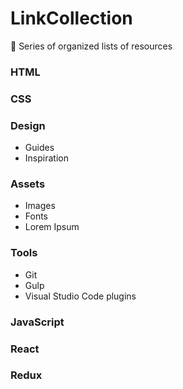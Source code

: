 # LinkCollection
🔗 Series of organized lists of resources

### HTML

### CSS

### Design
- Guides
- Inspiration

### Assets
- Images
- Fonts
- Lorem Ipsum

### Tools
- Git
- Gulp
- Visual Studio Code plugins

### JavaScript

### React

### Redux
